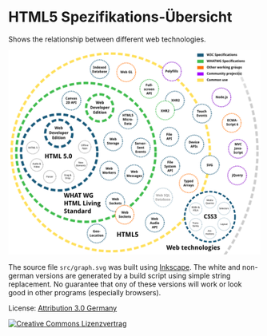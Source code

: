 HTML5 Spezifikations-Übersicht
==============================

Shows the relationship between different web technologies.

![SpecGraph in Weiß](https://github.com/SirPepe/SpecGraph/raw/master/graph_en_w.png)

The source file `src/graph.svg` was built using [Inkscape](http://inkscape.org/). The white and non-german versions are generated by a build script using simple string replacement. No guarantee that ony of these versions will work or look good in other programs (especially browsers).

License: [Attribution 3.0 Germany](http://creativecommons.org/licenses/by/3.0/de/deed.en)

[![Creative Commons Lizenzvertrag](http://i.creativecommons.org/l/by/3.0/de/88x31.png)](http://creativecommons.org/licenses/by/3.0/de/deed.en)